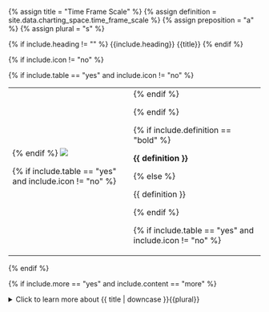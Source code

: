 <!--------------------------------------------- TITLE AND DEFINITION starts -->

{% assign title = "Time Frame Scale" %}
{% assign definition = site.data.charting_space.time_frame_scale %}
{% assign preposition = "a" %}
{% assign plural = "s" %}

<!--------------------------------------------- TITLE AND DEFINITION ends -->

{% if include.heading != "" %}
{{include.heading}} {{title}}
{% endif %}

{% if include.icon != "no" %} 

{% if include.table == "yes" and include.icon != "no" %}
<table class="definitionTable"><tr><td>
{% endif %}

<img src='images/icons/{{include.icon}}{{ title | downcase | replace: " ", "-" }}.png' />

{% if include.table == "yes" and include.icon != "no" %}
</td><td>
{% endif %}

{% endif %}

{% if include.definition == "bold" %}

<strong>{{ definition }}</strong>

{% else %}

{{ definition }}

{% endif %}

{% if include.table == "yes" and include.icon != "no" %}
</td></tr></table>
{% endif %}

{% if include.more == "yes" and include.content == "more" %}
<details><summary class="nobr">Click to learn more about {{ title | downcase }}{{plural}}
</summary>
{% endif %}

{% if include.content != "no" %}

<!--------------------------------------------- CONTENT starts -->

When the time frame scale is set at the level of the time machine, the scale setting affects all charts within the time machine. When set at the level of the timeline chart, the setting overrides the time frame scale at the time machine level. This allows comparing charts in different time frames, but still synchronized at the datetime level.

<!--------------------------------------------- CONTENT ends -->

{% endif %}

{% if include.charts != "" %}

{{include.charts}} Controlling the {{title}} from the Charts

<!--------------------------------------------- CHARTS starts -->

You may set a time frame value from within the charts by placing the mouse pointer over the corresponding time machine or timeline chart time frame box and scrolling the mouse wheel.

<!--------------------------------------------- CHARTS ends -->

{% endif %}

{% if include.more == "yes" and include.content != "more" %}
<details><summary class="nobr">Click to learn more about {{ title | downcase }}{{plural}}
</summary>
{% endif %}

{% if include.adding != "" %}

{{include.adding}} Adding {{preposition}} {{title}}

<!--------------------------------------------- ADDING starts -->

To add a time frame scale, select *Add Time Frame Scale* on the time machine or the timeline chart node menu.

<!--------------------------------------------- ADDING ends -->

{% endif %}

{% if include.configuring != "" %}

{{include.configuring}} Configuring the {{title}}

<!--------------------------------------------- CONFIGURING starts -->

Select *Configure Frame Scale* on the menu to access the configuration.

```json
{
    "value":"06-hs"
}
```

* ```value``` can be any of the time frames supported by the system:

  * ```01-min```, ```02-min```, ```03-min```, ```04-min```, ```05-min```, ```10-min```, ```15-min```, ```20-min```, ```30-min```, ```40-min```, and ```45-min```.

  * ```01-hs```, ```02-hs```, ```03-hs```, ```04-hs```, ```06-hs```, ```08-hs```, ```12-hs```, and ```24-hs```.

  {% include note.html content="The values entered via the designer and the charts are synchronized and stored in the node." %}

<!--------------------------------------------- CONFIGURING ends -->

{% endif %}

{% if include.more == "yes" %}
</details>
{% endif %}